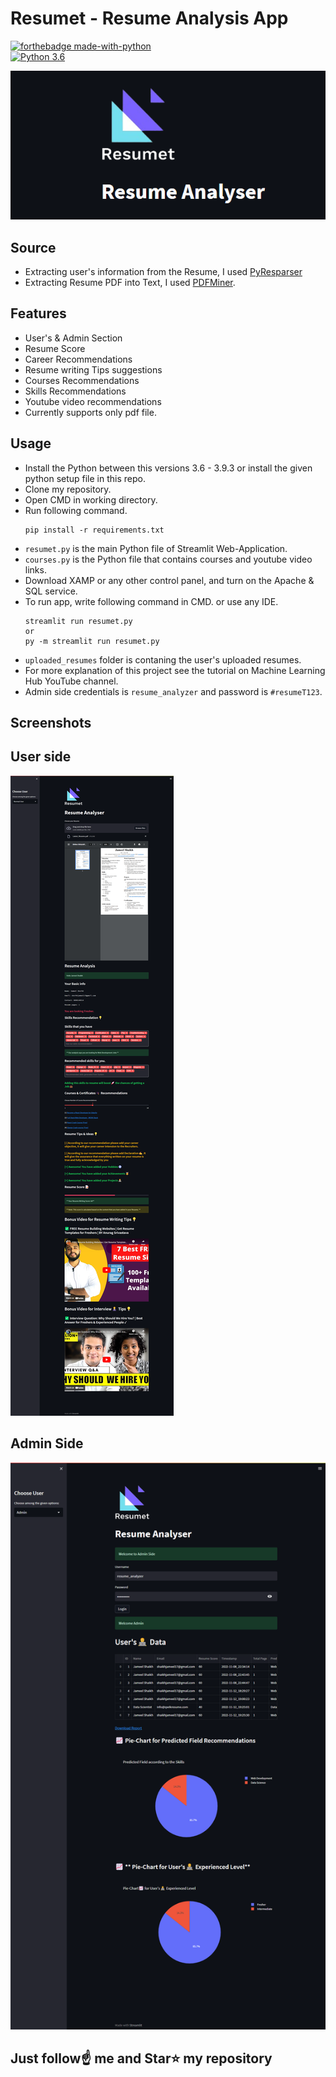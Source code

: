 # Resumet - Resume Analysis App

[![forthebadge made-with-python](http://ForTheBadge.com/images/badges/made-with-python.svg)](https://www.python.org/)                 
[![Python 3.6](https://img.shields.io/badge/python-3.9-blue.svg)](https://www.python.org/downloads/release/python-390/)   

<img src="https://github.com/JameelShaikh32/Resumet/blob/main/banner.png">

## Source
- Extracting user's information from the Resume, I used [PyResparser](https://omkarpathak.in/pyresparser/)
- Extracting Resume PDF into Text, I used [PDFMiner](https://pypi.org/project/pdfminer/).

## Features
- User's & Admin Section
- Resume Score
- Career Recommendations
- Resume writing Tips suggestions
- Courses Recommendations
- Skills Recommendations
- Youtube video recommendations
- Currently supports only pdf file.

## Usage
- Install the Python between this versions 3.6 - 3.9.3 or install the given python setup file in this repo.
- Clone my repository.
- Open CMD in working directory.
- Run following command.
  ```
  pip install -r requirements.txt
  ```
- `resumet.py` is the main Python file of Streamlit Web-Application. 
- `courses.py` is the Python file that contains courses and youtube video links.
- Download XAMP or any other control panel, and turn on the Apache & SQL service.
- To run app, write following command in CMD. or use any IDE.
  ```
  streamlit run resumet.py
  or
  py -m streamlit run resumet.py
  ```
- `uploaded_resumes` folder is contaning the user's uploaded resumes.
- For more explanation of this project see the tutorial on Machine Learning Hub YouTube channel.
- Admin side credentials is `resume_analyzer` and password is `#resumeT123`. 

## Screenshots

## User side
<img src="https://github.com/JameelShaikh32/Resumet/blob/main/normal_user-page.png">

## Admin Side
<img src="https://github.com/JameelShaikh32/Resumet/blob/main/admin-page.png">


## Just follow☝️ me and Star⭐ my repository 
